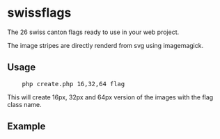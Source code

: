 swissflags
=

The 26 swiss canton flags ready to use in your web project.

The image stripes are directly renderd from svg using imagemagick.

Usage
-
<pre>
    php create.php 16,32,64 flag
</pre>

This will create 16px, 32px and 64px version of the images with the flag class name.


Example
-

<pre>
    <div class="flag flag-16 flag-BE"></div>
    <div class="flag flag-32 flag-BE"></div>
    <div class="flag flag-64 flag-BE"></div>
</pre>
